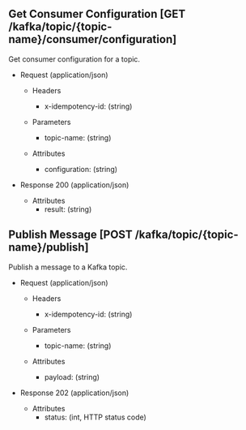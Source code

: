 ## Get Consumer Configuration [GET /kafka/topic/{topic-name}/consumer/configuration]

Get consumer configuration for a topic.

+ Request (application/json)
    + Headers
        + x-idempotency-id: (string)
    
    + Parameters
        + topic-name: (string)

    + Attributes
        + configuration: (string)

+ Response 200 (application/json)
    + Attributes
        + result: (string)

## Publish Message [POST /kafka/topic/{topic-name}/publish]

Publish a message to a Kafka topic.

+ Request (application/json)
    + Headers
        + x-idempotency-id: (string)
    
    + Parameters
        + topic-name: (string)

    + Attributes
        + payload: (string)

+ Response 202 (application/json)
    + Attributes
        + status: (int, HTTP status code)